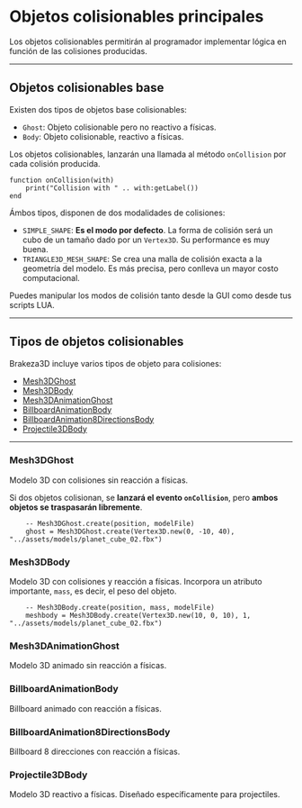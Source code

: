 # Objetos colisionables principales

Los objetos colisionables permitirán al programador implementar lógica en función de las colisiones 
producidas.

---

## Objetos colisionables base

Existen dos tipos de objetos base colisionables:

- `Ghost`: Objeto colisionable pero no reactivo a físicas.
- `Body`: Objeto colisionable, reactivo a físicas.

Los objetos colisionables, lanzarán una llamada al método `onCollision` por cada colisión producida.

```
function onCollision(with)
    print("Collision with " .. with:getLabel())
end
```

Ámbos tipos, disponen de dos modalidades de colisiones:
 
 - `SIMPLE_SHAPE`: **Es el modo por defecto**. La forma de colisión será un cubo de un tamaño dado por un `Vertex3D`. Su performance es muy buena.
 - `TRIANGLE3D_MESH_SHAPE`: Se crea una malla de colisión exacta a la geometría del modelo. Es más precisa, pero conlleva un mayor costo
computacional.

Puedes manipular los modos de colisión tanto desde la GUI como desde tus scripts LUA.

---

## Tipos de objetos colisionables

Brakeza3D incluye varios tipos de objeto para colisiones:
 
- [Mesh3DGhost](#mesh3dghost)
- [Mesh3DBody](#mesh3dbody)
- [Mesh3DAnimationGhost](#mesh3danimationghost)
- [BillboardAnimationBody](#billboardanimationbody)
- [BillboardAnimation8DirectionsBody](#billboardanimation8directionsbody)
- [Projectile3DBody](#projectile3dbody)

---

### Mesh3DGhost

Modelo 3D con colisiones sin reacción a físicas.

Si dos objetos colisionan, se **lanzará el evento `onCollision`**, pero **ambos objetos se traspasarán libremente**.

```
    -- Mesh3DGhost.create(position, modelFile)
    ghost = Mesh3DGhost.create(Vertex3D.new(0, -10, 40), "../assets/models/planet_cube_02.fbx")
```

### Mesh3DBody

Modelo 3D con colisiones y reacción a físicas. Incorpora un atributo importante, `mass`, es decir, el peso del objeto.

```
    -- Mesh3DBody.create(position, mass, modelFile)
    meshbody = Mesh3DBody.create(Vertex3D.new(10, 0, 10), 1, "../assets/models/planet_cube_02.fbx")
```

### Mesh3DAnimationGhost
Modelo 3D animado sin reacción a físicas.

### BillboardAnimationBody
Billboard animado con reacción a físicas.

### BillboardAnimation8DirectionsBody
Billboard 8 direcciones con reacción a físicas.

### Projectile3DBody
Modelo 3D reactivo a físicas. Diseñado específicamente para projectiles.

